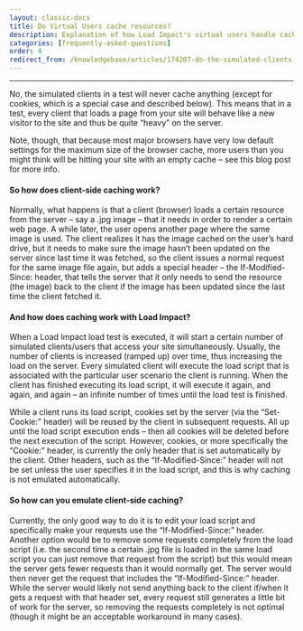 ```yaml
---
layout: classic-docs
title: Do Virtual Users cache resources?
description: Explanation of how Load Impact's virtual users handle caching during a test.
categories: [frequently-asked-questions]
order: 4
redirect_from: /knowledgebase/articles/174207-do-the-simulated-clients-in-a-test-cache-objects-t
---
```


***

No, the simulated clients in a test will never cache anything (except for cookies, which is a special case and described below). This means that in a test, every client that loads a page from your site will behave like a new visitor to the site and thus be quite “heavy” on the server.

Note, though, that because most major browsers have very low default settings for the maximum size of the browser cache, more users than you might think will be hitting your site with an empty cache – see this blog post for more info.

#### So how does client-side caching work?

Normally, what happens is that a client (browser) loads a certain resource from the server – say a .jpg image – that it needs in order to render a certain web page. A while later, the user opens another page where the same image is used. The client realizes it has the image cached on the user’s hard drive, but it needs to make sure the image hasn’t been updated on the server since last time it was fetched, so the client issues a normal request for the same image file again, but adds a special header – the If-Modified-Since: header, that tells the server that it only needs to send the resource (the image) back to the client if the image has been updated since the last time the client fetched it.

#### And how does caching work with Load Impact?

When a Load Impact load test is executed, it will start a certain number of simulated clients/users that access your site simultaneously. Usually, the number of clients is increased (ramped up) over time, thus increasing the load on the server. Every simulated client will execute the load script that is associated with the particular user scenario the client is running. When the client has finished executing its load script, it will execute it again, and again, and again – an infinite number of times until the load test is finished.

While a client runs its load script, cookies set by the server (via the “Set-Cookie:” header) will be reused by the client in subsequent requests. All up until the load script execution ends – then all cookies will be deleted before the next execution of the script. However, cookies, or more specifically the “Cookie:” header, is currently the only header that is set automatically by the client. Other headers, such as the “If-Modified-Since:” header will not be set unless the user specifies it in the load script, and this is why caching is not emulated automatically.

#### So how can you emulate client-side caching?

Currently, the only good way to do it is to edit your load script and specifically make your requests use the “If-Modified-Since:” header. Another option would be to remove some requests completely from the load script (i.e. the second time a certain .jpg file is loaded in the same load script you can just remove that request from the script) but this would mean the server gets fewer requests than it would normally get. The server would then never get the request that includes the “If-Modified-Since:” header. While the server would likely not send anything back to the client if/when it gets a request with that header set, every request still generates a little bit of work for the server, so removing the requests completely is not optimal (though it might be an acceptable workaround in many cases).
